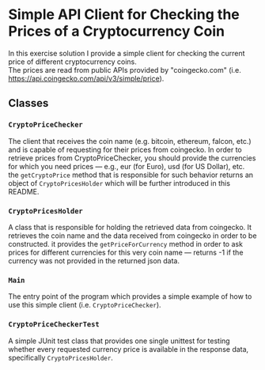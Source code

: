 # Simple API Client for Checking the Prices of a Cryptocurrency Coin
In this exercise solution I provide a simple client for checking the current price of different cryptocurrency coins.\
The prices are read from public APIs provided by "coingecko.com" (i.e. https://api.coingecko.com/api/v3/simple/price).

## Classes
### `CryptoPriceChecker`
The client that receives the coin name (e.g. bitcoin, ethereum, falcon, etc.) and is capable of requesting for their prices from coingecko.
In order to retrieve prices from CryptoPriceChecker, you should provide the currencies for which you need prices — e.g., eur (for Euro), usd (for US Dollar), etc.\
the `getCryptoPrice` method that is responsible for such behavior returns an object of `CryptoPricesHolder` which will be further introduced in this README.

### `CryptoPricesHolder`
A class that is responsible for holding the retrieved data from coingecko. It retrieves the coin name and the data received from coingecko in order to be constructed.
it provides the `getPriceForCurrency` method in order to ask prices for different currencies for this very coin name — returns -1 if the currency was not provided in the returned json data.

### `Main`
The entry point of the program which provides a simple example of how to use this simple client (i.e.  `CryptoPriceChecker`).

### `CryptoPriceCheckerTest`
A simple JUnit test class that provides one single unittest for testing whether every requested currency price is available in the response data, specifically `CryptoPricesHolder`.
